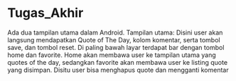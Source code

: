 # Tugas_Akhir

Ada dua tampilan utama dalam Android. Tampilan utama: Disini user akan langsung mendapatkan Quote of The Day, kolom komentar, serta tombol save, dan tombol reset.
Di paling bawah layar terdapat bar dengan tombol home dan favorite. Home akan membawa user ke tampilan utama yang quotes of the day, sedangkan favorite akan membawa user ke 
listing quote yang disimpan. Disitu user bisa menghapus quote dan mengganti komentar
